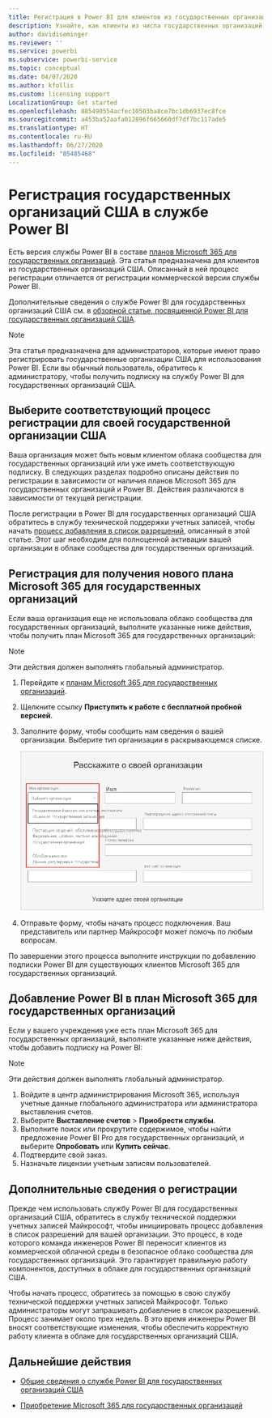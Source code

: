 ```yaml
---
title: Регистрация в Power BI для клиентов из государственных организаций США
description: Узнайте, как клиенты из числа государственных организаций США могут зарегистрироваться для получения Power BI в облаке сообщества для государственных учреждений.
author: davidiseminger
ms.reviewer: ''
ms.service: powerbi
ms.subservice: powerbi-service
ms.topic: conceptual
ms.date: 04/07/2020
ms.author: kfollis
ms.custom: licensing support
LocalizationGroup: Get started
ms.openlocfilehash: 885490554acfec10503ba8ce7bc1db6937ec8fce
ms.sourcegitcommit: a453ba52aafa012896f665660df7df7bc117ade5
ms.translationtype: HT
ms.contentlocale: ru-RU
ms.lasthandoff: 06/27/2020
ms.locfileid: "85485468"
---
```

# <a name="enroll-your-us-government-organization-in-the-power-bi-service"></a>Регистрация государственных организаций США в службе Power BI

Есть версия службы Power BI в составе [планов Microsoft 365 для государственных организаций](https://www.microsoft.com/microsoft-365/government/compare-office-365-government-plans?rtc=1). Эта статья предназначена для клиентов из государственных организаций США. Описанный в ней процесс регистрации отличается от регистрации коммерческой версии службы Power BI.

Дополнительные сведения о службе Power BI для государственных организаций США см. в [обзорной статье, посвященной Power BI для государственных организаций США](service-govus-overview.md).

> [!NOTE]
> Эта статья предназначена для администраторов, которые имеют право регистрировать государственные организации США для использования Power BI. Если вы обычный пользователь, обратитесь к администратору, чтобы получить подписку на службу Power BI для государственных организаций США.
> 
> 

## <a name="select-the-right-sign-up-process-for-your-us-government-organization"></a>Выберите соответствующий процесс регистрации для своей государственной организации США

Ваша организация может быть новым клиентом облака сообщества для государственных организаций или уже иметь соответствующую подписку. В следующих разделах подробно описаны действия по регистрации в зависимости от наличия планов Microsoft 365 для государственных организаций и Power BI. Действия различаются в зависимости от текущей регистрации.

После регистрации в Power BI для государственных организаций США обратитесь в службу технической поддержки учетных записей, чтобы начать [процесс добавления в список разрешений](#additional-signup-information), описанный в этой статье. Этот шаг необходим для полноценной активации вашей организации в облаке сообщества для государственных организаций.

## <a name="sign-up-for-a-new-microsoft-365-government-plan"></a>Регистрация для получения нового плана Microsoft 365 для государственных организаций

Если ваша организация еще не использовала облако сообщества для государственных организаций, выполните указанные ниже действия, чтобы получить план Microsoft 365 для государственных организаций:

> [!NOTE]
> Эти действия должен выполнять глобальный администратор.
>

1. Перейдите к [планам Microsoft 365 для государственных организаций](https://products.office.com/government/office-365-web-services-for-government).
2. Щелкните ссылку **Приступить к работе с бесплатной пробной версией**.
3. Заполните форму, чтобы сообщить нам сведения о вашей организации. Выберите тип организации в раскрывающемся списке.

   ![Выбор типа организации при регистрации пробной версии](media/service-govus-signup/gcc-trial-signup.png)

4. Отправьте форму, чтобы начать процесс подключения. Ваш представитель или партнер Майкрософт может помочь по любым вопросам.

По завершении этого процесса выполните инструкции по добавлению подписки Power BI для существующих клиентов Microsoft 365 для государственных организаций.

## <a name="add-power-bi-to-a-microsoft-365-government-plan"></a>Добавление Power BI в план Microsoft 365 для государственных организаций

Если у вашего учреждения уже есть план Microsoft 365 для государственных организаций, выполните указанные ниже действия, чтобы добавить подписку на Power BI:

> [!NOTE]
> Эти действия должен выполнять глобальный администратор.
> 
> 

1. Войдите в центр администрирования Microsoft 365, используя учетные данные глобального администратора или администратора выставления счетов.
2. Выберите **Выставление счетов** > **Приобрести службы**.
4. Выполните поиск или прокрутите содержимое, чтобы найти предложение Power BI Pro для государственных организаций, и выберите **Опробовать** или **Купить сейчас**.
5. Подтвердите свой заказ.
6. Назначьте лицензии учетным записям пользователей.

## <a name="additional-signup-information"></a>Дополнительные сведения о регистрации

Прежде чем использовать службу Power BI для государственных организаций США, обратитесь в службу технической поддержки учетных записей Майкрософт, чтобы инициировать процесс добавления в список разрешений для вашей организации. Это процесс, в ходе которого команда инженеров Power BI переносит клиентов из коммерческой облачной среды в безопасное облако сообщества для государственных организаций. Это гарантирует правильную работу компонентов, доступных в облаке для государственных организаций США. 

Чтобы начать процесс, обратитесь за помощью в свою службу технической поддержки учетных записей Майкрософт. Только администраторы могут запрашивать добавление в список разрешений. Процесс занимает около трех недель. В это время инженеры Power BI вносят соответствующие изменения, чтобы обеспечить корректную работу клиента в облаке для государственных организаций США.


## <a name="next-steps"></a>Дальнейшие действия

* [Общие сведения о службе Power BI для государственных организаций США](service-govus-overview.md)
- [Приобретение Microsoft 365 для государственных организаций](https://docs.microsoft.com/office365/servicedescriptions/office-365-platform-service-description/office-365-us-government/microsoft-365-government-how-to-buy#how-do-i-buy-microsoft-365-government)